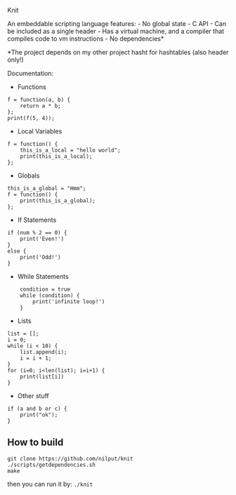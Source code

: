 Knit

An embeddable scripting language
features:
    - No global state
    - C API
    - Can be included as a single header
    - Has a virtual machine, and a compiler that compiles code to vm instructions
    - No dependencies\*

\*The project depends on my other project hasht for hashtables (also header only!)

Documentation:

* Functions
```
f = function(a, b) {
    return a * b;
};
print(f(5, 4));
```
* Local Variables
```
f = function() {
    this_is_a_local = "hello world";
    print(this_is_a_local);
};
```
* Globals
```
this_is_a_global = "Hmm";
f = function() {
    print(this_is_a_global);
};
```
* If Statements
```
if (num % 2 == 0) {
    print('Even!')
}
else {
    print('Odd!')
}
```
* While Statements
```
    condition = true
    while (condition) {
        print('infinite loop!')
    }
```
* Lists
```
list = [];
i = 0;
while (i < 10) {
    list.append(i);
    i = i + 1;
}
for (i=0; i<len(list); i=i+1) {
    print(list[i])
}
```
* Other stuff
```
if (a and b or c) {
    print("ok");
}
```

## How to build
```
git clone https://github.com/nilput/knit
./scripts/getdependencies.sh
make
```
then you can run it by: 
`
./knit
`

